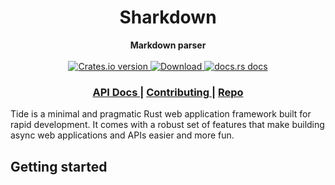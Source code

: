 <h1 align="center">Sharkdown</h1>
<div align="center">
 <strong>
   Markdown parser
 </strong>
</div>

<br />

<div align="center">
  <!-- Crates version -->
  <a href="https://crates.io/crates/sharkdown">
    <img src="https://img.shields.io/crates/v/sharkdown.svg?style=flat-square"
    alt="Crates.io version" />
  </a>
  <!-- Downloads -->
  <a href="https://crates.io/crates/sharkdown">
    <img src="https://img.shields.io/crates/d/sharkdown.svg?style=flat-square"
      alt="Download" />
  </a>
  <!-- docs.rs docs -->
  <a href="https://docs.rs/sharkdown">
    <img src="https://img.shields.io/badge/docs-latest-blue.svg?style=flat-square"
      alt="docs.rs docs" />
  </a>
</div>

<div align="center">
  <h3>
    <a href="https://docs.rs/sharkdown">
      API Docs
    </a>
    <span> | </span>
    <a href="https://github.com/mblode/sharkdown/blob/main/.github/CONTRIBUTING.md">
      Contributing
    </a>
    <span> | </span>
    <a href="https://github.com/mblode/sharkdown">
      Repo
    </a>
  </h3>
</div>

Tide is a minimal and pragmatic Rust web application framework built for
rapid development. It comes with a robust set of features that make building
async web applications and APIs easier and more fun.

## Getting started
